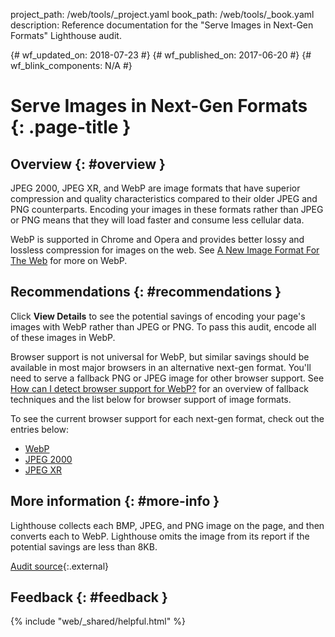 project_path: /web/tools/_project.yaml book_path: /web/tools/_book.yaml description: Reference documentation for the "Serve Images in Next-Gen Formats" Lighthouse audit.

{# wf_updated_on: 2018-07-23 #} {# wf_published_on: 2017-06-20 #} {# wf_blink_components: N/A #}

# Serve Images in Next-Gen Formats {: .page-title }

## Overview {: #overview }

JPEG 2000, JPEG XR, and WebP are image formats that have superior compression and quality characteristics compared to their older JPEG and PNG counterparts. Encoding your images in these formats rather than JPEG or PNG means that they will load faster and consume less cellular data.

WebP is supported in Chrome and Opera and provides better lossy and lossless compression for images on the web. See [A New Image Format For The Web](/speed/webp/) for more on WebP.

## Recommendations {: #recommendations }

Click **View Details** to see the potential savings of encoding your page's images with WebP rather than JPEG or PNG. To pass this audit, encode all of these images in WebP.

Browser support is not universal for WebP, but similar savings should be available in most major browsers in an alternative next-gen format. You'll need to serve a fallback PNG or JPEG image for other browser support. See [How can I detect browser support for WebP?](/speed/webp/faq#how_can_i_detect_browser_support_for_webp) for an overview of fallback techniques and the list below for browser support of image formats.

To see the current browser support for each next-gen format, check out the entries below:

* [WebP](https://caniuse.com/#feat=webp)
* [JPEG 2000](https://caniuse.com/#feat=jpeg2000)
* [JPEG XR](https://caniuse.com/#feat=jpegxr)

## More information {: #more-info }

Lighthouse collects each BMP, JPEG, and PNG image on the page, and then converts each to WebP. Lighthouse omits the image from its report if the potential savings are less than 8KB.

[Audit source](https://github.com/GoogleChrome/lighthouse/blob/master/lighthouse-core/audits/byte-efficiency/uses-webp-images.js){:.external}

## Feedback {: #feedback }

{% include "web/_shared/helpful.html" %}